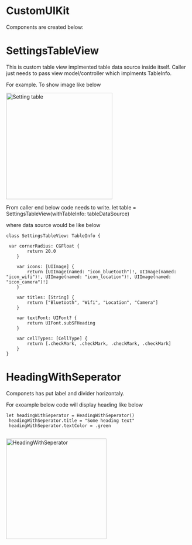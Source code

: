 # CustomUIKit

Components are created below:

# SettingsTableView
This is custom table view implmented table data source inside itself. Caller just needs to pass view model/controller which implments TableInfo.

For example. To show image like below

<img width="290" alt="Setting table" src="https://user-images.githubusercontent.com/2247603/147758316-9ae67791-b28c-4bea-8e0b-7d732dd66d39.png">

From caller end below code needs to write.
let table = SettingsTableView(withTableInfo: tableDataSource)

where data source would be like below

```
class SettingsTableView: TableInfo {

 var cornerRadius: CGFloat {
        return 20.0
    }
    
    var icons: [UIImage] {
        return [UIImage(named: "icon_bluetooth")!, UIImage(named: "icon_wifi")!, UIImage(named: "icon_location")!, UIImage(named: "icon_camera")!]
    }
    
    var titles: [String] {
        return ["Bluetooth", "Wifi", "Location", "Camera"]
    }
    
    var textFont: UIFont? {
        return UIFont.subSFHeading
    }
    
    var cellTypes: [CellType] {
        return [.checkMark, .checkMark, .checkMark, .checkMark]
    }
}
```

# HeadingWithSeperator
Componets has put label and divider horizontaly.

For exoample below code will display heading like below
```
let headingWithSeperator = HeadingWithSeperator()
 headingWithSeperator.title = "Some heading text"
 headingWithSeperator.textColor = .green
 
```
<img width="274" alt="HeadingWithSeperator" src="https://user-images.githubusercontent.com/2247603/147768377-3c32385b-8889-40f4-b9fa-8f7625c9dcfe.png">




